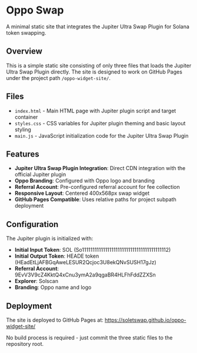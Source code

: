 # Oppo Swap

A minimal static site that integrates the Jupiter Ultra Swap Plugin for Solana token swapping.

## Overview

This is a simple static site consisting of only three files that loads the Jupiter Ultra Swap Plugin directly. The site is designed to work on GitHub Pages under the project path `/oppo-widget-site/`.

## Files

- `index.html` - Main HTML page with Jupiter plugin script and target container
- `styles.css` - CSS variables for Jupiter plugin theming and basic layout styling
- `main.js` - JavaScript initialization code for the Jupiter Ultra Swap Plugin

## Features

- **Jupiter Ultra Swap Plugin Integration**: Direct CDN integration with the official Jupiter plugin
- **Oppo Branding**: Configured with Oppo logo and branding
- **Referral Account**: Pre-configured referral account for fee collection
- **Responsive Layout**: Centered 400x568px swap widget
- **GitHub Pages Compatible**: Uses relative paths for project subpath deployment

## Configuration

The Jupiter plugin is initialized with:
- **Initial Input Token**: SOL (So11111111111111111111111111111111111111112)
- **Initial Output Token**: HEADE token (HEadEtLjAFBGqAweLESUR2Qcjoc3U8ekQNvSUSH17gJz)
- **Referral Account**: 9EvV3V9cZ4KktQ4xCnu3ymA2a9qgaBR4HLFhFddZZXSn
- **Explorer**: Solscan
- **Branding**: Oppo name and logo

## Deployment

The site is deployed to GitHub Pages at: https://soletswap.github.io/oppo-widget-site/

No build process is required - just commit the three static files to the repository root.